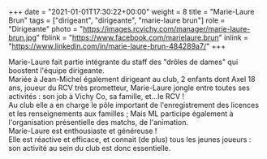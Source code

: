 +++
date = "2021-01-01T17:30:22+00:00"
weight = 8
title = "Marie-Laure Brun"
tags = ["dirigeant", "dirigeante", "marie-laure brun"]
role = "Dirigeante"
photo = "https://images.rcvichy.com/manager/marie-laure-brun.jpg"
fblink = "https://www.facebook.com/marielaure.brun"
inlink = "https://www.linkedin.com/in/marie-laure-brun-484289a7/"
+++

Marie-Laure fait partie intégrante du staff des "drôles de dames" qui boostent l'équipe dirigeante.  
Mariée à Jean-Michel également dirigeant au club, 2 enfants dont Axel 18 ans, joueur du RCV très prometteur, Marie-Laure jongle entre toutes ses activités : son job à Vichy Co, sa famille, et...le RCV !  
Au club elle a en charge le pôle important de l'enregistrement des licences et les renseignements aux familles ; Mais ML participe également à l'organisation présentielle des matchs, de l'animation.  
Marie-Laure est enthousiaste et généreuse !  
Elle est réactive et efficace, et connait (de plus) tous les jeunes joueurs : son activité au sein du club est donc essentielle.
